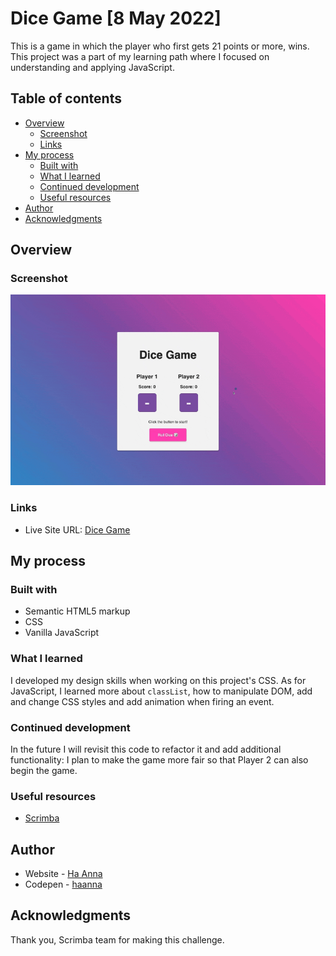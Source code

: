 # Dice Game [8 May 2022]

This is a game in which the player who first gets 21 points or more, wins. This project was a part of my learning path where I focused on understanding and applying JavaScript.

## Table of contents

- [Overview](#overview)
  - [Screenshot](#screenshot)
  - [Links](#links)
- [My process](#my-process)
  - [Built with](#built-with)
  - [What I learned](#what-i-learned)
  - [Continued development](#continued-development)
  - [Useful resources](#useful-resources)
- [Author](#author)
- [Acknowledgments](#acknowledgments)

## Overview

### Screenshot

![alt text](./gif_dicegame.gif)

### Links

- Live Site URL: [Dice Game](https://its-haanna.github.io/Scrimba_Projects/Dice_game/)

## My process

### Built with

- Semantic HTML5 markup
- CSS
- Vanilla JavaScript

### What I learned

I developed my design skills when working on this project's CSS. As for JavaScript, I learned more about `classList`, how to manipulate DOM, add and change CSS styles and add animation when firing an event.

### Continued development

In the future I will revisit this code to refactor it and add additional functionality: I plan to make the game more fair so that Player 2 can also begin the game.

### Useful resources

- [Scrimba](https://www.scrimba.com)

## Author

- Website - [Ha Anna](https://haanna.com)
- Codepen - [haanna](https://codepen.io/haanna)

## Acknowledgments

Thank you, Scrimba team for making this challenge.
